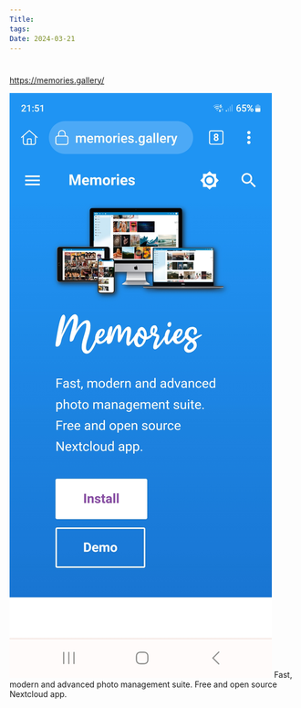 ```yaml
---
Title: 
tags: 
Date: 2024-03-21
---
```


# 

https://memories.gallery/

![](_asset/Screenshot_20240321_215157_Kiwi%20Browser.jpg)
Fast, modern and advanced photo management suite.
Free and open source Nextcloud app.